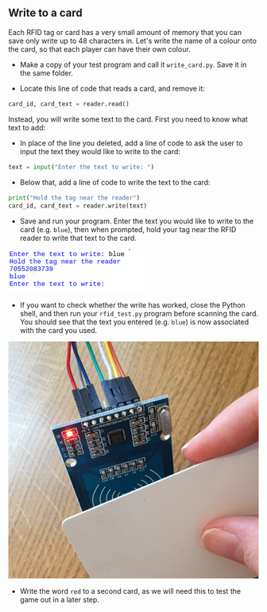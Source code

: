 ## Write to a card

Each RFID tag or card has a very small amount of memory that you can save only write up to 48 characters in. Let's write the name of a colour onto the card, so that each player can have their own colour.

+ Make a copy of your test program and call it `write_card.py`. Save it in the same folder.

+ Locate this line of code that reads a card, and remove it:

```python
card_id, card_text = reader.read()
```

Instead, you will write some text to the card. First you need to know what text to add:

+ In place of the line you deleted, add a line of code to ask the user to input the text they would like to write to the card:

```python
text = input("Enter the text to write: ")
```

+ Below that, add a line of code to write the text to the card:

```python
print("Hold the tag near the reader")
card_id, card_text = reader.write(text)
```

+ Save and run your program. Enter the text you would like to write to the card (e.g. `blue`), then when prompted, hold your tag near the RFID reader to write that text to the card.

![Write text](images/write-text.png)

+ If you want to check whether the write has worked, close the Python shell, and then run your `rfid_test.py` program before scanning the card. You should see that the text you entered (e.g. `blue`) is now associated with the card you used.

![Hold near RFID](images/hold-near-rfid.png)

+ Write the word `red` to a second card, as we will need this to test the game out in a later step.
